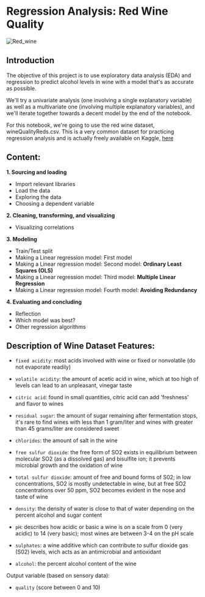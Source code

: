 # Regression Analysis: Red Wine Quality

![Red_wine](https://user-images.githubusercontent.com/67468718/104449221-20733600-5553-11eb-9449-20c930dc57cb.jpg)

## Introduction

The objective of this project is to use exploratory data analysis (EDA) and regression to predict alcohol levels in wine with a model that's as accurate as possible.

We'll try a univariate analysis (one involving a single explanatory variable) as well as a multivariate one (involving multiple explanatory variables), and we'll iterate together towards a decent model by the end of the notebook.

For this notebook, we're going to use the red wine dataset, wineQualityReds.csv. This is a very common dataset for practicing regression analysis and is actually freely available on Kaggle, [here](https://www.kaggle.com/piyushgoyal443/red-wine-dataset)

## Content:

**1. Sourcing and loading** 
* Import relevant libraries
* Load the data 
* Exploring the data
* Choosing a dependent variable
 
**2. Cleaning, transforming, and visualizing**
* Visualizing correlations
  
  
**3. Modeling** 
* Train/Test split
* Making a Linear regression model: First model
* Making a Linear regression model: Second model: **Ordinary Least Squares (OLS)**
* Making a Linear regression model: Third model: **Multiple Linear Regression**
* Making a Linear regression model: Fourth model: **Avoiding Redundancy**

**4. Evaluating and concluding** 
* Reflection 
* Which model was best?
* Other regression algorithms

## Description of Wine Dataset Features:

* <code>fixed acidity</code>: most acids involved with wine or fixed or nonvolatile (do not evaporate readily)

* <code>volatile acidity</code>: the amount of acetic acid in wine, which at too high of levels can lead to an unpleasant, vinegar taste

* <code>citric acid</code>: found in small quantities, citric acid can add 'freshness' and flavor to wines

* <code>residual sugar</code>: the amount of sugar remaining after fermentation stops, it's rare to find wines with less than 1 gram/liter and wines with greater than 45 grams/liter are considered sweet

* <code>chlorides</code>: the amount of salt in the wine

* <code>free sulfur dioxide</code>: the free form of SO2 exists in equilibrium between molecular SO2 (as a dissolved gas) and bisulfite ion; it prevents microbial growth and the oxidation of wine

* <code>total sulfur dioxide</code>: amount of free and bound forms of S02; in low concentrations, SO2 is mostly undetectable in wine, but at free SO2 concentrations over 50 ppm, SO2 becomes evident in the nose and taste of wine

* <code>density</code>: the density of water is close to that of water depending on the percent alcohol and sugar content

* <code>pH</code>: describes how acidic or basic a wine is on a scale from 0 (very acidic) to 14 (very basic); most wines are between 3-4 on the pH scale

* <code>sulphates</code>: a wine additive which can contribute to sulfur dioxide gas (S02) levels, wich acts as an antimicrobial and antioxidant

* <code>alcohol</code>: the percent alcohol content of the wine

Output variable (based on sensory data):
* <code>quality</code> (score between 0 and 10)
